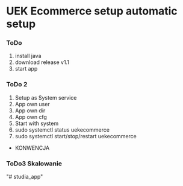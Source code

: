 # UEK Ecommerce setup automatic setup

### ToDo
1. install java
2. download release v1.1
3. start app

### ToDo 2 
1. Setup as System service
2. App own user
3. App own dir
4. App own cfg
5. Start with system
6. sudo systemctl status uekecommerce
7. sudo systemctl start/stop/restart uekecommerce

* KONWENCJA

### ToDo3 Skalowanie

"# studia_app" 
